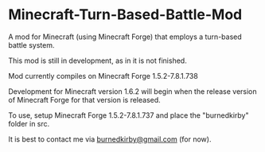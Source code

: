 Minecraft-Turn-Based-Battle-Mod
===============================

A mod for Minecraft (using Minecraft Forge) that employs a turn-based battle system.

This mod is still in development, as in it is not finished.


Mod currently compiles on Minecraft Forge 1.5.2-7.8.1.738

Development for Minecraft version 1.6.2 will begin when the release version of Minecraft Forge for that version is released.


To use, setup Minecraft Forge 1.5.2-7.8.1.737 and place the "burnedkirby" folder in src.



It is best to contact me via burnedkirby@gmail.com (for now).
